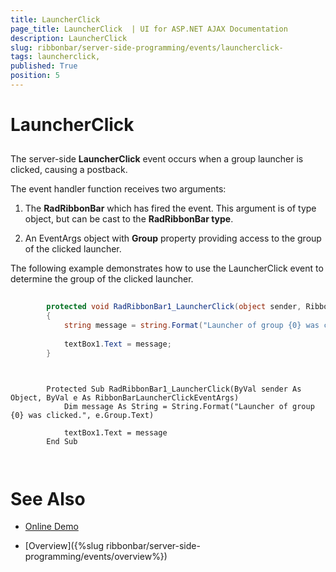 ```yaml
---
title: LauncherClick 
page_title: LauncherClick  | UI for ASP.NET AJAX Documentation
description: LauncherClick 
slug: ribbonbar/server-side-programming/events/launcherclick-
tags: launcherclick,
published: True
position: 5
---
```


# LauncherClick 



## 

The server-side __LauncherClick__ event occurs when a group launcher is clicked, causing a postback.

The event handler function receives two arguments:

1. The __RadRibbonBar__ which has fired the event. This argument is of type object, but can be cast to the __RadRibbonBar type__.

1. An EventArgs object with __Group__ property providing access to the group of the clicked launcher.

The following example demonstrates how to use the LauncherClick event to determine the group of the clicked launcher.



````C#
	
	    protected void RadRibbonBar1_LauncherClick(object sender, RibbonBarLauncherClickEventArgs e)
	    {
	        string message = string.Format("Launcher of group {0} was clicked.", e.Group.Text);
	
	        textBox1.Text = message;
	    }
	
````
````VB.NET
	
		Protected Sub RadRibbonBar1_LauncherClick(ByVal sender As Object, ByVal e As RibbonBarLauncherClickEventArgs)
			Dim message As String = String.Format("Launcher of group {0} was clicked.", e.Group.Text)
	
			textBox1.Text = message
		End Sub
	
	
````


# See Also

 * [Online Demo](http://demos.telerik.com/aspnet-ajax/ribbonbar/examples/events/serverside/defaultcs.aspx)

 * [Overview]({%slug ribbonbar/server-side-programming/events/overview%})
